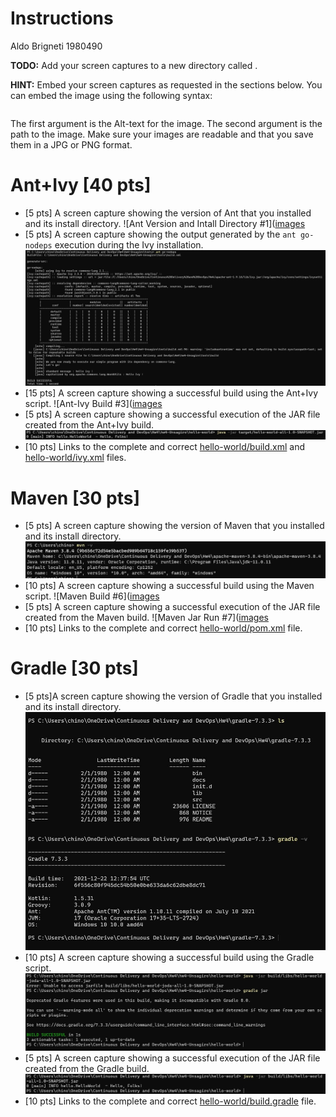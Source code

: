 # Instructions
Aldo Brigneti 1980490

**TODO:** Add your screen captures to a new directory called .

**HINT:** Embed your screen captures as requested in the sections below. You can embed the image using the following syntax:

```

```

The first argument is the Alt-text for the image. The second argument is the path to the image. Make sure your images are readable and that you save them in a JPG or PNG format.

# Ant+Ivy [40 pts]
- [5 pts] A screen capture showing the version of Ant that you installed and its install directory.
![Ant Version and Intall Directory #1]([images](https://github.com/depaulcdm/hw4-Unsagiro/blob/master/%5Bimages%5D(images)/Ant%20Version%20and%20Install%20Directory%20%231.JPG)
- [5 pts] A screen capture showing the output generated by the `ant go-nodeps` execution during the Ivy installation.
![Ivy go-nodeps terminal output #2](https://github.com/depaulcdm/hw4-Unsagiro/blob/master/%5Bimages%5D(images)/Ivy%20go-nodeps%20terminal%20output%20%232.JPG)
- [15 pts] A screen capture showing a successful build using the Ant+Ivy script.
![Ant-Ivy Build #3]([images](https://github.com/depaulcdm/hw4-Unsagiro/blob/master/%5Bimages%5D(images)/Ant-Ivy%20Build%20%233.JPG)
- [5 pts] A screen capture showing a successful execution of the JAR file created from the Ant+Ivy build.
![Ant-Ivy Jar Run #4](https://github.com/depaulcdm/hw4-Unsagiro/blob/master/%5Bimages%5D(images)/Ant-Ivy%20Jar%20Run%20%234.JPG)
- [10 pts] Links to the complete and correct [hello-world/build.xml](hello-world/build.xml) and [hello-world/ivy.xml](hello-world/ivy.xml) files.

# Maven [30 pts]
- [5 pts] A screen capture showing the version of Maven that you installed and its install directory.
![Maven Home and Version #5](https://github.com/depaulcdm/hw4-Unsagiro/blob/master/%5Bimages%5D(images)/Maven%20Home%20and%20Version%20%235.JPG)
- [10 pts] A screen capture showing a successful build using the Maven script.
![Maven Build #6]([images](https://github.com/depaulcdm/hw4-Unsagiro/blob/master/%5Bimages%5D(images)/Maven%20Build%20%236.JPG)
- [5 pts] A screen capture showing a successful execution of the JAR file created from the Maven build.
![Maven Jar Run #7]([images](https://github.com/depaulcdm/hw4-Unsagiro/blob/master/%5Bimages%5D(images)/Maven%20Jar%20Run%20%237.JPG)
- [10 pts] Links to the complete and correct [hello-world/pom.xml](hello-world/pom.xml) file.

# Gradle [30 pts]
- [5 pts]A screen capture showing the version of Gradle that you installed and its install directory.
![Gradle Dir and Ver  #8](https://github.com/depaulcdm/hw4-Unsagiro/blob/master/%5Bimages%5D(images)/Gradle%20Dir%20and%20Ver%20%20%238.JPG)
- [10 pts] A screen capture showing a successful build using the Gradle script.
![Gradle Build #9](https://github.com/depaulcdm/hw4-Unsagiro/blob/master/%5Bimages%5D(images)/Gradle%20Build%20%239.JPG)
- [5 pts] A screen capture showing a successful execution of the JAR file created from the Gradle build.
![Gradle Jar Run #10](https://github.com/depaulcdm/hw4-Unsagiro/blob/master/%5Bimages%5D(images)/Gradle%20Jar%20Run%20%2310.JPG)
- [10 pts] Links to the complete and correct [hello-world/build.gradle](hello-world/build.gradle) file.
